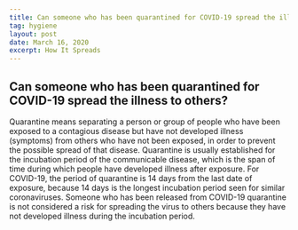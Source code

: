 ```yaml
---
title: Can someone who has been quarantined for COVID-19 spread the illness to others?
tag: hygiene
layout: post
date: March 16, 2020
excerpt: How It Spreads
---
```


<h2> Can someone who has been quarantined for COVID-19 spread the illness to others?</h2>
Quarantine means separating a person or group of people who have been exposed to a contagious disease but have not developed 
illness (symptoms) from others who have not been exposed, in order to prevent the possible spread of that disease. Quarantine 
is usually established for the incubation period of the communicable disease, which is the span of time during which people 
have developed illness after exposure. For COVID-19, the period of quarantine is 14 days from the last date of exposure, 
because 14 days is the longest incubation period seen for similar coronaviruses. Someone who has been released from COVID-19 
quarantine is not considered a risk for spreading the virus to others because they have not developed illness during the 
incubation period.
